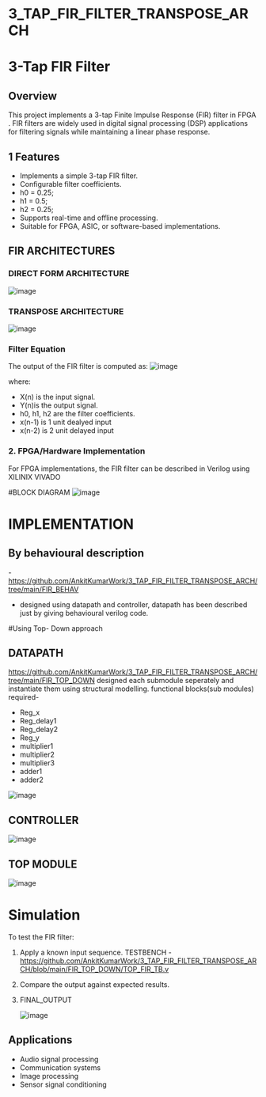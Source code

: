 # 3_TAP_FIR_FILTER_TRANSPOSE_ARCH

# 3-Tap FIR Filter

## Overview
This project implements a 3-tap Finite Impulse Response (FIR) filter in FPGA . FIR filters are widely used in digital signal processing (DSP) applications for filtering signals while maintaining a linear phase response.

## 1 Features
- Implements a simple 3-tap FIR filter.
- Configurable filter coefficients.
- h0 = 0.25;
- h1 = 0.5;
- h2 = 0.25;
- Supports real-time and offline processing.
- Suitable for FPGA, ASIC, or software-based implementations.

## FIR ARCHITECTURES

### DIRECT FORM ARCHITECTURE
![image](https://github.com/user-attachments/assets/4d9604fd-8028-4b67-ba15-b569f42981ba)


### TRANSPOSE ARCHITECTURE
![image](https://github.com/user-attachments/assets/7a6b0431-e441-44ff-ae3d-e2524c321ff7)


### Filter Equation
The output of the FIR filter is computed as:
![image](https://github.com/user-attachments/assets/6e1426b8-5272-464c-881c-3c978b7e967e)

where:
- X(n) is the input signal.
- Y(n)is the output signal.
- h0, h1, h2 are the filter coefficients.
- x(n-1) is 1 unit dealyed input
- x(n-2) is 2 unit delayed input


### 2. FPGA/Hardware Implementation
For FPGA implementations, the FIR filter can be described in Verilog using XILINIX VIVADO

#BLOCK DIAGRAM
![image](https://github.com/user-attachments/assets/f298a024-67f4-475c-b7e7-0380fae9d439)

# IMPLEMENTATION 
## By behavioural description 
-https://github.com/AnkitKumarWork/3_TAP_FIR_FILTER_TRANSPOSE_ARCH/tree/main/FIR_BEHAV

- designed using datapath and controller, datapath has been described just by giving behavioural verilog code.

#Using Top- Down approach
## DATAPATH
https://github.com/AnkitKumarWork/3_TAP_FIR_FILTER_TRANSPOSE_ARCH/tree/main/FIR_TOP_DOWN
designed each submodule seperately and instantiate them using structural modelling.
functional blocks(sub modules) required-
- Reg_x 
- Reg_delay1
- Reg_delay2
- Reg_y
- multiplier1
- multiplier2
- multiplier3
- adder1
- adder2
  
![image](https://github.com/user-attachments/assets/58b973b3-3468-4322-8afa-50390ada0c35)

## CONTROLLER

![image](https://github.com/user-attachments/assets/5f326f76-5fac-4632-86db-80968ddc7f8f)

## TOP MODULE 

![image](https://github.com/user-attachments/assets/67493065-5f31-4c1c-af0f-1b2a46886590)


# Simulation
To test the FIR filter:
1. Apply a known input sequence.
   TESTBENCH - https://github.com/AnkitKumarWork/3_TAP_FIR_FILTER_TRANSPOSE_ARCH/blob/main/FIR_TOP_DOWN/TOP_FIR_TB.v
2. Compare the output against expected results.
3. FINAL_OUTPUT

   ![image](https://github.com/user-attachments/assets/464eb3b9-4fff-4ec5-ace5-ba9e9ba72b46)


## Applications
- Audio signal processing
- Communication systems
- Image processing
- Sensor signal conditioning

